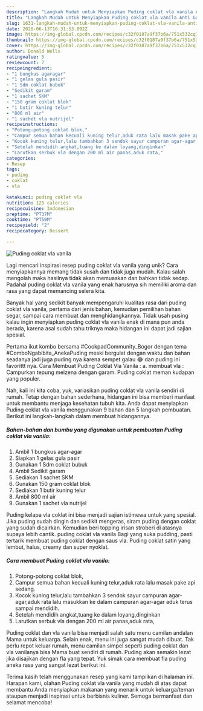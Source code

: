 ```yaml
---
description: "Langkah Mudah untuk Menyiapkan Puding coklat vla vanila Anti Gagal"
title: "Langkah Mudah untuk Menyiapkan Puding coklat vla vanila Anti Gagal"
slug: 1631-langkah-mudah-untuk-menyiapkan-puding-coklat-vla-vanila-anti-gagal
date: 2020-06-13T16:31:53.092Z
image: https://img-global.cpcdn.com/recipes/c32f0187a9f37b6a/751x532cq70/puding-coklat-vla-vanila-foto-resep-utama.jpg
thumbnail: https://img-global.cpcdn.com/recipes/c32f0187a9f37b6a/751x532cq70/puding-coklat-vla-vanila-foto-resep-utama.jpg
cover: https://img-global.cpcdn.com/recipes/c32f0187a9f37b6a/751x532cq70/puding-coklat-vla-vanila-foto-resep-utama.jpg
author: Donald Wells
ratingvalue: 5
reviewcount: 7
recipeingredient:
- "1 bungkus agaragar"
- "1 gelas gula pasir"
- "1 Sdm coklat bubuk"
- "Sedikit garam"
- "1 sachet SKM"
- "150 gram coklat blok"
- "1 butir kuning telur"
- "800 ml air"
- "1 sachet vla nutrijel"
recipeinstructions:
- "Potong-potong coklat blok,"
- "Campur semua bahan kecuali kuning telur,aduk rata lalu masak pake api sedang."
- "Kocok kuning telur,lalu tambahkan 3 sendok sayur campuran agar-agar,aduk rata lalu masukkan ke dalam campuran agar-agar aduk terus sampai mendidih."
- "Setelah mendidih angkat,tuang ke dalam loyang,dinginkan"
- "Larutkan serbuk vla dengan 200 ml air panas,aduk rata,"
categories:
- Resep
tags:
- puding
- coklat
- vla

katakunci: puding coklat vla 
nutrition: 125 calories
recipecuisine: Indonesian
preptime: "PT37M"
cooktime: "PT50M"
recipeyield: "2"
recipecategory: Dessert

---
```



![Puding coklat vla vanila](https://img-global.cpcdn.com/recipes/c32f0187a9f37b6a/751x532cq70/puding-coklat-vla-vanila-foto-resep-utama.jpg)

Lagi mencari inspirasi resep puding coklat vla vanila yang unik? Cara menyiapkannya memang tidak susah dan tidak juga mudah. Kalau salah mengolah maka hasilnya tidak akan memuaskan dan bahkan tidak sedap. Padahal puding coklat vla vanila yang enak harusnya sih memiliki aroma dan rasa yang dapat memancing selera kita.

Banyak hal yang sedikit banyak mempengaruhi kualitas rasa dari puding coklat vla vanila, pertama dari jenis bahan, kemudian pemilihan bahan segar, sampai cara membuat dan menghidangkannya. Tidak usah pusing kalau ingin menyiapkan puding coklat vla vanila enak di mana pun anda berada, karena asal sudah tahu triknya maka hidangan ini dapat jadi sajian spesial.

Pertama ikut kombo bersama #CookpadCommunity_Bogor dengan tema #ComboNgabibita_AnekaPuding meski bergulat dengan waktu dan bahan seadanya jadi juga puding nya karena sempet galau 😂 dan puding ini favorittt nya. Cara Membuat Puding Coklat Vla Vanila : a. membuat vla : Campurkan tepung meizena dengan garam. Puding coklat meman kudapan yang populer.


Nah, kali ini kita coba, yuk, variasikan puding coklat vla vanila sendiri di rumah. Tetap dengan bahan sederhana, hidangan ini bisa memberi manfaat untuk membantu menjaga kesehatan tubuh kita. Anda dapat menyiapkan Puding coklat vla vanila menggunakan 9 bahan dan 5 langkah pembuatan. Berikut ini langkah-langkah dalam membuat hidangannya.

<!--inarticleads1-->

##### Bahan-bahan dan bumbu yang digunakan untuk pembuatan Puding coklat vla vanila:

1. Ambil 1 bungkus agar-agar
1. Siapkan 1 gelas gula pasir
1. Gunakan 1 Sdm coklat bubuk
1. Ambil Sedikit garam
1. Sediakan 1 sachet SKM
1. Gunakan 150 gram coklat blok
1. Sediakan 1 butir kuning telur
1. Ambil 800 ml air
1. Gunakan 1 sachet vla nutrijel


Puding kelapa vla coklat ini bisa menjadi sajian istimewa untuk yang spesial. Jika puding sudah dingin dan sedikit mengeras, siram puding dengan coklat yang sudah dicairkan. Kemudian beri topping irisan stroberi di atasnya supaya lebih cantik. puding coklat vla vanila Bagi yang suka pudding, pasti tertarik membuat puding coklat dengan saus vla. Puding coklat satin yang lembut, halus, creamy dan super nyoklat. 

<!--inarticleads2-->

##### Cara membuat Puding coklat vla vanila:

1. Potong-potong coklat blok,
1. Campur semua bahan kecuali kuning telur,aduk rata lalu masak pake api sedang.
1. Kocok kuning telur,lalu tambahkan 3 sendok sayur campuran agar-agar,aduk rata lalu masukkan ke dalam campuran agar-agar aduk terus sampai mendidih.
1. Setelah mendidih angkat,tuang ke dalam loyang,dinginkan
1. Larutkan serbuk vla dengan 200 ml air panas,aduk rata,


Puding coklat dan vla vanila bisa menjadi salah satu menu camilan andalan Mama untuk keluarga. Selain enak, menu ini juga sangat mudah dibuat. Tak perlu repot keluar rumah, menu camilan simpel seperti puding coklat dan vla vanilanya bisa Mama buat sendiri di rumah. Puding akan semakin lezat jika disajikan dengan fla yang tepat. Yuk simak cara membuat fla puding aneka rasa yang sangat lezat berikut ini. 

Terima kasih telah menggunakan resep yang kami tampilkan di halaman ini. Harapan kami, olahan Puding coklat vla vanila yang mudah di atas dapat membantu Anda menyiapkan makanan yang menarik untuk keluarga/teman ataupun menjadi inspirasi untuk berbisnis kuliner. Semoga bermanfaat dan selamat mencoba!
